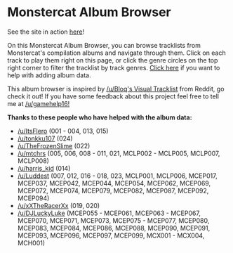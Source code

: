 # Monstercat Album Browser

<p>See the site in action <a href="https://gamehelp16.github.io/monstercat-browser/" target="_blank">here</a>!</p>

<p>On this Monstercat Album Browser, you can browse tracklists from Monstercat's compilation albums and navigate through them. Click on each track to play them right on this page, or click the genre circles on the top right corner to filter the tracklist by track genres. <a href="https://gamehelp16.github.io/monstercat-browser/albumdata.html" target="_blank">Click here</a> if you want to help with adding album data.</p>

<p>This album browser is inspired by <a href="https://www.reddit.com/r/Monstercat/comments/4m0t3q/monstercat_027_cataclysm_bloqs_visual_tracklist/" target="_blank">/u/Bloq's Visual Tracklist</a> from Reddit, go check it out! If you have some feedback about this project feel free to tell me at <a href="https://www.reddit.com/user/gamehelp16/" target="_blank">/u/gamehelp16!</a></p>

<b>Thanks to these people who have helped with the album data:</b>

- <a href="https://www.reddit.com/user/ItsFlero/" target="_blank">/u/ItsFlero</a> (001 - 004, 013, 015)
- <a href="https://www.reddit.com/user/tonkku107/" target="_blank">/u/tonkku107</a> (024)
- <a href="https://www.reddit.com/user/TheFrozenSlime/" target="_blank">/u/TheFrozenSlime</a> (022)
- <a href="https://www.reddit.com/user/mtchrs/" target="_blank">/u/mtchrs</a> (005, 006, 008 - 011, 021, MCLP002 - MCLP005, MCLP007, MCLP008)
- <a href="https://www.reddit.com/user/harris_kid/" target="_blank">/u/harris_kid</a> (014)
- <a href="https://www.reddit.com/user/Luddest/" target="_blank">/u/Luddest</a> (007, 012, 016 - 018, 023, MCLP001, MCLP006, MCEP017, MCEP037, MCEP042, MCEP044, MCEP054, MCEP062, MCEP069, MCEP072, MCEP074, MCEP079, MCEP082, MCEP087, MCEP092, MCEP094)
- <a href="https://www.reddit.com/user/xXTheRacerXx/" target="_blank">/u/xXTheRacerXx</a> (019, 020)
- <a href="https://www.reddit.com/user/DJLuckyLuke/" target="_blank">/u/DJLuckyLuke</a> (MCEP055 - MCEP061, MCEP063 - MCEP067, MCEP070, MCEP071, MCEP073, MCEP075 - MCEP077, MCEP080, MCEP083, MCEP084, MCEP086, MCEP088, MCEP090, MCEP091, MCEP093, MCEP096, MCEP097, MCEP099, MCX001 - MCX004, MCH001)